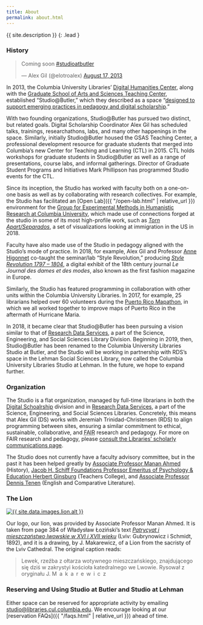 ```yaml
---
title: About
permalink: about.html
---
```


{{ site.description }}
{: .lead }

### History

<blockquote class="twitter-tweet" data-lang="en">
<p lang="en" dir="ltr">Coming soon <a href="https://twitter.com/hashtag/studioatbutler?src=hash&amp;ref_src=twsrc%5Etfw">#studioatbutler</a></p>
&mdash; Alex Gil (@elotroalex) <a href="https://twitter.com/elotroalex/status/368817038828908546?ref_src=twsrc%5Etfw">August 17, 2013</a>
</blockquote>
<script async src="https://platform.twitter.com/widgets.js" charset="utf-8"></script>

In 2013, the Columbia University Libraries’ [Digital Humanities
Center](http://library.columbia.edu/locations/dhc.html), along
with the [Graduate School of Arts and Sciences Teaching
Center](http://teachingcenter.wikischolars.columbia.edu/), established
“Studio@Butler,” which they described as a space “[designed to support emerging
practices in pedagogy and digital
scholarship](https://library.columbia.edu/news/libraries/2013/2013-9-11_Studio_Butler_Opens.html).” 

With two founding organizations, Studio@Butler has pursued two distinct, but
related goals. Digital Scholarship Coordinator Alex Gil has scheduled talks,
trainings, researchathons, labs, and many other happenings in the space.
Similarly, initially Studio@Butler housed the GSAS Teaching Center, a
professional development resource for graduate students that merged into
Columbia’s new Center for Teaching and Learning (CTL) in 2015. CTL holds
workshops for graduate students in Studio@Butler as well as a range of
presentations, course labs, and informal gatherings. Director of Graduate
Student Programs and Initiatives Mark Phillipson has programmed Studio events
for the CTL.

Since its inception, the Studio has worked with faculty both on a one-on-one
basis as well as by collaborating with research collectives. For example, the
Studio has facilitated an [Open Lab]({{ "/open-lab.html" | relative_url }}) environment for the 
[Group for Experimental Methods in Humanistic Research at Columbia
University](http://xpmethod.plaintext.in), which made use of connections
forged at the studio in some of its most high-profile work, such as [_Torn
Apart/Separados_](http://xpmethod.plaintext.in/torn-apart/), a set of
visualizations looking at immigration in the US in 2018.

Faculty have also made use of the Studio in pedagogy aligned with the Studio’s
mode of practice. In 2018, for example, Alex Gil and Professor [Anne
Higonnet](http://www.columbia.edu/cu/arthistory/faculty/Higonnet.html) co-taught
the seminar/lab “Style Revolution,” producing _[Style Revolution 1797 –
1804](https://stylerevolution.github.io/)_, a digital exhibit of the 18th
century journal *Le Journal des dames et des modes*, also known as the first
fashion magazine in Europe.

Similarly, the Studio has featured programming in collaboration with other
units within the Columbia University Libraries. In 2017, for example, 25
librarians helped over 60 volunteers during the [Puerto Rico
Mapathon](https://www.nytimes.com/2017/10/02/nyregion/maps-puerto-rico-hurricane-maria.html),
in which we all worked together to improve maps of Puerto Rico in the
aftermath of Hurricane Maria.

In 2018, it became clear that Studio@Butler has been pursuing a vision similar
to that of [Research Data
Services](https://library.columbia.edu/services/research-data-services.html),
a part of the Science, Engineering, and Social Sciences Library Division.
Beginning in 2019, then, Studio@Butler has been renamed to the Columbia
University Libraries Studio at Butler, and the Studio will be working in
partnership with RDS’s space in the Lehman Social Sciences Library, now called
the Columbia University Libraries Studio at Lehman. In the future, we hope to
expand further.

### Organization

The Studio is a flat organization, managed by full-time librarians in both the
[Digital
Schoalrship](https://library.columbia.edu/services/digital-scholarship)
division and in [Research Data
Services](https://library.columbia.edu/services/research-data-services.html),
a part of the Science, Engineering, and Social Sciences Libraries.
Concretely, this means that Alex Gil (DS) works with Jeremiah
Trinidad-Christensen (RDS) to align programming between sites, ensuring a
similar commitment to ethical, sustainable, collaborative, and <abbr
title="Findable, Accessible, Interoperable, Reusable"
class="initialism">FAIR</abbr> research and pedagogy. For more on FAIR
research and pedagogy, please [consult the Libraries’ scholarly communications
page](https://scholcomm.columbia.edu/research-data.html#FAIRdata).

The Studio does not currently have a faculty advisory committee, but in the
past it has been helped greatly by [Associate Professor Manan
Ahmed](https://history.columbia.edu/faculty/manan-ahmed/) (History), [Jacob H.
Schiff Foundations Professor Emeritus of Psychology & Education Herbert
Ginsburg](https://www.tc.columbia.edu/faculty/hpg4/) (Teachers College), and
[Associate Professor Dennis
Tenen](https://english.columbia.edu/people/profile/453) (English and
Comparative Literature).

### The Lion

<a href="{{ site.data.images.lion.url }}" target="_blank">
<img src="{{ site.data.images.lion.src }}" alt="{{ site.data.images.lion.alt
}}" class="ml-3 p-3 w-25 img-thumbnail float-right">
</a>

Our logo, our lion, was provided by Associate Professor Manan Ahmed. It is
taken from page 384 of Władysław Łoziński’s text [_Patrycyat i mieszczaństwo
lwowskie w XVI i XVII
wieku_](http://primocat.bl.uk/F?func=direct&local_base=ITEMV&doc_number=002273904&con_lng=eng)
(Lviv: Gubrynowicz i Schmidt, 1892), and it is a drawing, by J. Makarewicz, of
a Lion from the sacristy of the Lviv Cathedral.  The original caption reads: 

> Lewek, rzeźba z ołtarza wotywnego mieszczańskiego, znajdującego się dziś w
zakrystyi kościoła katedralnego we Lwowie. Rysował z oryginału J. <span
style="letter-spacing: 0.5em;">Makarewicz</span>

### Reserving and Using Studio at Butler and Studio at Lehman

Either space can be reserved for appropriate activity by emailing
studio@libraries.cul.columbia.edu. We encourage looking at our [reservation
FAQs]({{ "/faqs.html" | relative_url }}) ahead of time.
